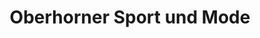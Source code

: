 ---
title: "Oberhorner Sport und Mode"
url: /bad-endorf/oberhorner-sport-und-mode/
shop: Outdoor
---